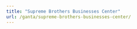 ```yaml
---
title: "Supreme Brothers Businesses Center"
url: /ganta/supreme-brothers-businesses-center/
---
```

